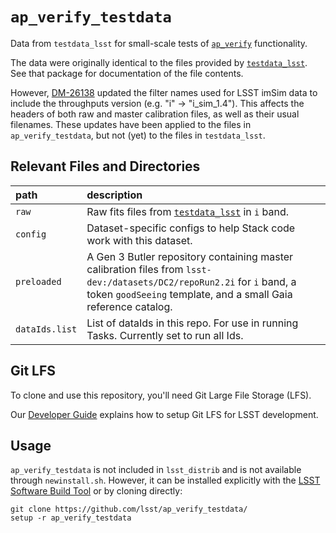 `ap_verify_testdata`
====================

Data from `testdata_lsst` for small-scale tests of [`ap_verify`](https://github.com/lsst-dm/ap_verify/) functionality.

The data were originally identical to the files provided by [`testdata_lsst`](https://github.com/lsst/testdata_lsst/).
See that package for documentation of the file contents.

However, [DM-26138](https://jira.lsstcorp.org/browse/DM-26138) updated the filter names used for LSST imSim data to include the throughputs version (e.g. "i" -> "i_sim_1.4").
This affects the headers of both raw and master calibration files, as well as their usual filenames.
These updates have been applied to the files in `ap_verify_testdata`, but not (yet) to the files in `testdata_lsst`.

Relevant Files and Directories
------------------------------
path                  | description
:---------------------|:-----------------------------
`raw`                 | Raw fits files from [`testdata_lsst`](https://github.com/lsst/testdata_lsst/tree/master/data) in `i` band.
`config`              | Dataset-specific configs to help Stack code work with this dataset.
`preloaded`           | A Gen 3 Butler repository containing master calibration files from `lsst-dev:/datasets/DC2/repoRun2.2i` for `i` band, a token `goodSeeing` template, and a small Gaia reference catalog.
`dataIds.list`        | List of dataIds in this repo. For use in running Tasks. Currently set to run all Ids.


Git LFS
-------

To clone and use this repository, you'll need Git Large File Storage (LFS).

Our [Developer Guide](http://developer.lsst.io/en/latest/tools/git_lfs.html) explains how to setup Git LFS for LSST development.

Usage
-----

`ap_verify_testdata` is not included in `lsst_distrib` and is not available through `newinstall.sh`.
However, it can be installed explicitly with the [LSST Software Build Tool](https://developer.lsst.io/stack/lsstsw.html) or by cloning directly:

    git clone https://github.com/lsst/ap_verify_testdata/
    setup -r ap_verify_testdata
